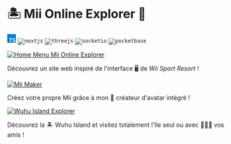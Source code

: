 # 🏝️ Mii Online Explorer 🚶

<code><img height="20" alt="typescript" src="https://raw.githubusercontent.com/github/explore/80688e429a7d4ef2fca1e82350fe8e3517d3494d/topics/typescript/typescript.png"></code>
<code><img height="20" alt="nextjs" src="https://static-00.iconduck.com/assets.00/nextjs-icon-2048x1234-pqycciiu.png"></code>
<code><img height="20" alt="threejs" src="https://canada1.discourse-cdn.com/flex035/uploads/threejs/optimized/2X/e/e4f86d2200d2d35c30f7b1494e96b9595ebc2751_2_1016x1024.png"></code>
<code><img height="20" alt="socketio" src="https://joscor.com/wp-content/uploads/2014/10/SOCKETIOICON.gif"></code>
<code><img height="20" alt="pocketbase" src="https://images.seeklogo.com/logo-png/46/2/pocketbase-logo-png_seeklogo-465584.png"></code>

[![Home Menu Mii Online Explorer](public/readme/interface.gif)](https://mii-explorer-online.romubuntu.dev)

Découvrez un site web inspiré de l'interface 🖥️ de *Wii Sport Resort* ! 

[![Mii Maker](public/readme/interface.gif)](https://mii-explorer-online.romubuntu.dev)

Créez votre propre Mii grâce à mon 🎨 créateur d'avatar intégré !

[![Wuhu Island Explorer](public/readme/explorer.gif)](https://mii-explorer-online.romubuntu.dev)

Découvrez la 🏝️ Wuhu Island et visitez totalement l'île seul ou avec 🧑‍🤝‍🧑 vos amis ! 



